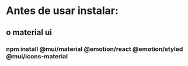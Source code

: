 # Antes de usar instalar:

## o material ui

### npm install @mui/material @emotion/react @emotion/styled @mui/icons-material

